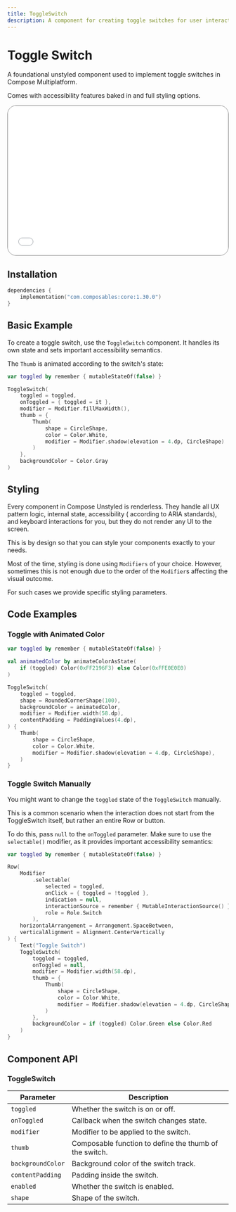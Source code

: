 ```yaml
---
title: ToggleSwitch
description: A component for creating toggle switches for user interaction.
---
```


# Toggle Switch

A foundational unstyled component used to implement toggle switches in Compose Multiplatform.

Comes with accessibility features baked in and full styling options.

<div style="position: relative; max-width: 800px; height: 340px; border-radius: 20px; overflow: hidden; border: 1px solid #777;">
    <iframe id="demoIframe" style="position: absolute; top: 0; left: 0; width: 100%; height: 100%; border: none;" src="../toggleswitch-demo/index.html" title="Demo" allow="accelerometer; autoplay; clipboard-write; encrypted-media; gyroscope; picture-in-picture; web-share" referrerpolicy="strict-origin-when-cross-origin"></iframe>
</div>

## Installation

```kotlin title="build.gradle.kts"
dependencies {
    implementation("com.composables:core:1.30.0")
}
```

## Basic Example

To create a toggle switch, use the `ToggleSwitch` component. It handles its own state and sets important accessibility
semantics.

The `Thumb` is animated according to the switch's state:

```kotlin
var toggled by remember { mutableStateOf(false) }

ToggleSwitch(
    toggled = toggled,
    onToggled = { toggled = it },
    modifier = Modifier.fillMaxWidth(),
    thumb = {
        Thumb(
            shape = CircleShape,
            color = Color.White,
            modifier = Modifier.shadow(elevation = 4.dp, CircleShape)
        )
    },
    backgroundColor = Color.Gray
)
```

## Styling

Every component in Compose Unstyled is renderless. They handle all UX pattern logic, internal state, accessibility (
according to ARIA standards), and keyboard interactions for you, but they do not render any UI to the screen.

This is by design so that you can style your components exactly to your needs.

Most of the time, styling is done using `Modifiers` of your choice. However, sometimes this is not enough due to the
order of the `Modifier`s affecting the visual outcome.

For such cases we provide specific styling parameters.

## Code Examples

### Toggle with Animated Color

```kotlin
var toggled by remember { mutableStateOf(false) }

val animatedColor by animateColorAsState(
    if (toggled) Color(0xFF2196F3) else Color(0xFFE0E0E0)
)

ToggleSwitch(
    toggled = toggled,
    shape = RoundedCornerShape(100),
    backgroundColor = animatedColor,
    modifier = Modifier.width(58.dp),
    contentPadding = PaddingValues(4.dp),
) {
    Thumb(
        shape = CircleShape,
        color = Color.White,
        modifier = Modifier.shadow(elevation = 4.dp, CircleShape),
    )
}
```

### Toggle Switch Manually

You might want to change the `toggled` state of the `ToggleSwitch` manually.

This is a common scenario when the interaction does not start from the ToggleSwitch itself, but rather an entire Row or
button.

To do this, pass `null` to the `onToggled` parameter. Make sure to use the `selectable()` modifier, as it provides
important accessibility semantics:

```kotlin
var toggled by remember { mutableStateOf(false) }

Row(
    Modifier
        .selectable(
            selected = toggled,
            onClick = { toggled = !toggled },
            indication = null,
            interactionSource = remember { MutableInteractionSource() },
            role = Role.Switch
        ),
    horizontalArrangement = Arrangement.SpaceBetween,
    verticalAlignment = Alignment.CenterVertically
) {
    Text("Toggle Switch")
    ToggleSwitch(
        toggled = toggled,
        onToggled = null,
        modifier = Modifier.width(58.dp),
        thumb = {
            Thumb(
                shape = CircleShape,
                color = Color.White,
                modifier = Modifier.shadow(elevation = 4.dp, CircleShape)
            )
        },
        backgroundColor = if (toggled) Color.Green else Color.Red
    )
}
```

## Component API

### ToggleSwitch

| Parameter         | Description                                            |
|-------------------|--------------------------------------------------------|
| `toggled`         | Whether the switch is on or off.                       |
| `onToggled`       | Callback when the switch changes state.                |
| `modifier`        | Modifier to be applied to the switch.                  |
| `thumb`           | Composable function to define the thumb of the switch. |
| `backgroundColor` | Background color of the switch track.                  |
| `contentPadding`  | Padding inside the switch.                             |
| `enabled`         | Whether the switch is enabled.                         |
| `shape`           | Shape of the switch.                                   |

